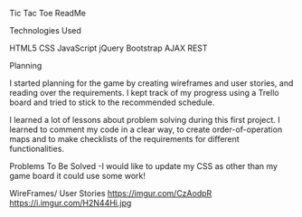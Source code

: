Tic Tac Toe ReadMe

Technologies Used

HTML5
CSS
JavaScript
jQuery
Bootstrap
AJAX
REST

Planning

I started planning for the game by creating wireframes and user stories, and reading over the requirements. I kept track of my progress using a Trello board and tried to stick to the recommended schedule.

I learned a lot of lessons about problem solving during this first project. I learned to comment my code in a clear way, to create order-of-operation maps and to make checklists of the requirements for different functionalities.

Problems To Be Solved
-I would like to update my CSS as other than my game board it could use some work!

WireFrames/ User Stories
https://imgur.com/CzAodpR
https://i.imgur.com/H2N44Hi.jpg
